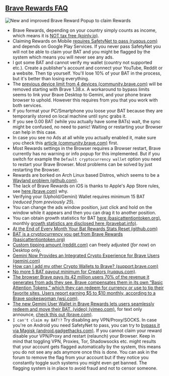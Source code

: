 ## [Brave Rewards FAQ](#brave-rewards-faq)

![New and improved Brave Reward Popup to claim Rewards](https://i.ibb.co/bgB0BKL/Reward-claim.png)

- Brave Rewards, depending on your country simply counts as income, which means it is [NOT tax free (koinly.io)](https://koinly.io/blog/crypto-airdrop-tax/).
- Claiming Rewards on Mobile [requires SafetyNet to pass (ruqqus.com)](https://ruqqus.com/+BraveBrowser/post/bk8n/android-if-your-phone-fails-safetynet) and depends on Google Play Services. If you never pass SafetyNet you will not be able to claim your BAT and you might be flagged by the system which means you will never see any ads.
- I got some BAT and cannot verify my wallet (country not supported etc.). Create a publisher's account and connect your YouTube, Reddit or a website. Then tip yourself. You'll lose 10% of your BAT in the process, but it's better than losing everything.
- The [previous device limit from 4 devices (community.brave.com)](https://community.brave.com/t/unable-to-re-verify-wallet/279742/118?u=chriscat) will be removed starting with Brave 1.38.x. A workaround to bypass limits seems to link your Brave Desktop to Gemini, and your phone brave browser to uphold. However this requires from you that you work with both services.
- If you format your PC/Smartphone you loose your BAT because they are temporarily stored on local machine until sync grabs it.
- If you see 0.00 BAT (while you actually have some BATs) wait, the sync might be confused, no need to panic! Waiting or restarting your Browser can help in this case.
- In case you see no Ads at all while you actually enabled it, make sure you check this [article (community.brave.com)](https://community.brave.com/t/if-you-not-receive-ads-on-windows-or-ubuntu/162298) first.
- Most Rewards settings in the Browser requires a Browser restart, Brave currently has no warning or info popup for this implemented. But if you switch for example the `Default cryptocurrency wallet` option you need to restart your Brave Browser. Most problems can be solved by just restarting the Browser.
- Rewards are borked on Arch Linux based Distros, which seems to be a [Wayland problem (github.com)](https://github.com/brave/brave-browser/issues/13352).
- The lack of Brave Rewards on iOS is thanks to Apple's App Store rules, see [here (brave.com)](https://brave.com/rewards-ios/) why.
- Verifying your (Uphold/Gemini) Wallet requires minimum 15 BAT (_reduced from previously 25_).
- You can change the ads window position, just click and hold on the window while it appears and then you can drag it to another position.
- You can obtain growth statistics for BAT [here (basicattentiontoken.org)](https://basicattentiontoken.org/growth), monthly [growth statistics are disclosed here (bravebat.info)](https://bravebat.info/).
- [At the End of Every Month Your Bat Rewards Stats Reset (github.com)](https://github.com/brave/brave-browser/issues/15005)
- [BAT is a cryptocurrency you get from Brave Rewards (basicattentiontoken.org)](https://basicattentiontoken.org/)
- [Custom tipping amount (reddit.com)](https://old.reddit.com/r/BATProject/comments/nn73yz/custom_tipping_amounts_feature_is_now_live_on/) can freely adjusted (_for now_) on Desktop only.
- [Gemini Now Provides an Integrated Crypto Experience for Brave Users (gemini.com)](https://www.gemini.com/blog/gemini-now-provides-an-integrated-crypto-experience-for-brave-users)
- [How can I add my other Crypto Wallets to Brave? (support.brave.com)](https://support.brave.com/hc/en-us/articles/360034535452)
- [No more 5 BAT payout minimum for Creators (ruqqus.com)](https://ruqqus.com/+BraveBrowser/post/c5wk/no-more-5-bat-payout-minimum).
- [The browser Brave pays its 42 million users 70% of the revenue it generates from ads they see. Brave compensates them in its own “Basic Attention Tokens,” which they can redeem for currency or use to tip their favorite sites. Users report earning $5 to $10 monthly, according to a Brave spokeswoman (wsj.com)](https://www.wsj.com/articles/personal-data-is-worth-billions-these-startups-want-you-to-get-a-cut-11638633640?mod=hp_featst_pos3).
- [The new Gemini User Wallet in Brave Rewards lets users seamlessly redeem and move their BAT. (video) (vimeo.com)](https://vimeo.com/595169365), for text only announce, [check this out (brave.com)](https://brave.com/gemini-user-wallet/).
- `I can't claim my BAT!?` Try disabling any VPN/Proxy/SOCKS. In case you're on Android you need SafetyNet to pass, you can try to [bypass it via Magisk (android.gadgethacks.com)](https://android.gadgethacks.com/how-to/magisk-101-fix-safetynet-cts-profile-mismatch-errors-0178047/). If you cannot claim your reward disable your VPN/Proxy and restart (relaunch) your Browser. Keep in mind that toggling VPN, Proxies, Tor, Shadowsocks etc. might results that your account gets flagged automatically by the system, this means you do not see any ads anymore once this is done. You can ask in the forum to remove the flag from your account but if they notice you constantly toggle such systems you might even get banned. The flagging system is in place to avoid fraud and not to censor someone.

